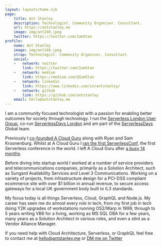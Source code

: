 ```yaml
---
layout: layouts/home.njk
page:
    title: Ant Stanley
    description: Technologist. Community Organiser. Consultant.
    url: https://antstanley.me
    image: img/ant240.jpeg
    twitter: https://twitter.com/IamStan
profile:
    name: Ant Stanley
    image: img/ant240.jpeg
    strap: Technologist. Community Organiser. Consultant.
    social:
    -   network: twitter
        link: https://twitter.com/IamStan
    -   network: medium
        link: https://medium.com/@IamStan
    -   network: linkedin
        link: https://www.linkedin.com/in/antstanley/
    -   network: github
        link: https://github.com/antstanley
    email: hello@antstanley.me
---
```


I am a community focused technologist with a passion for enabling 
better outcomes for society through technology.  I run the [Serverless London User Group](https://www.meetup.com/Serverless-London/), co-run 
[ServerlessDays London](https://london.serverlessdays.io) and am part of the [ServerlessDays](https://serverlessdays.io) Global team.

Previously I [co-founded A Cloud Guru](https://www.linkedin.com/pulse/cloud-skills-future-work-anthony-stanley/?articleId=6054611795497283584) along with Ryan and Sam Kroonenburg. Whilst at A Cloud Guru I [ran the first ServerlessConf](https://serverlesscode.com/post/serverless-conf-is-here/), the first Serverless conference in the world. I left A Cloud Guru after [a busy 14 months](https://precipitation.io/the-last-fourteen-months-a77769887f8b).

Before diving into startup world I worked at a number of service providers and telecommunications companies, primarily as a Solution Architect, such as Sungard Availability Services and Level 3 Communications. Working on a variety of projects, from infrastructure design for a PCI-DSS compliant ecommerce site with over $1 billion in annual revenue, to secure access gateways for a local UK government body built to IL3 standards.

My focus today is all things Serverless, Cloud, GraphQL and Node.js. My career has seen me do almost every role in tech, from my first job in tech doing Y2K upgrades of workstations running OS2/Warp in 1999, through to 5 years writing VB6 for a living, working as MS SQL DBA for a few years, many years as a Solution Architect in various roles, and even a stint as a Vendor Alliance Manager.

If you need help with Cloud Architecture, Serverless, or GraphQL feel free to contact me at [hello@antstanley.me](mailto:hello@antstanley.me) or [DM me on Twitter](https://twitter.com/iamstan)